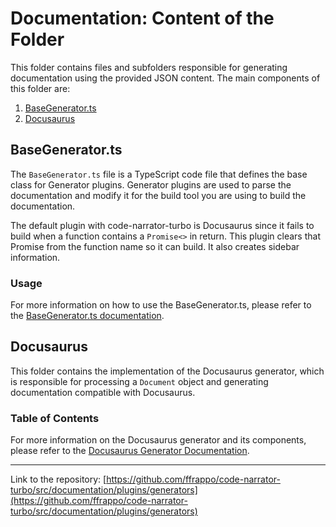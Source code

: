 # Documentation: Content of the Folder

This folder contains files and subfolders responsible for generating documentation using the provided JSON content. The main components of this folder are:

1. [BaseGenerator.ts](#BaseGenerator.ts)
2. [Docusaurus](#Docusaurus)

## BaseGenerator.ts

The `BaseGenerator.ts` file is a TypeScript code file that defines the base class for Generator plugins. Generator plugins are used to parse the documentation and modify it for the build tool you are using to build the documentation.

The default plugin with code-narrator-turbo is Docusaurus since it fails to build when a function contains a `Promise<>` in return. This plugin clears that Promise from the function name so it can build. It also creates sidebar information.

### Usage

For more information on how to use the BaseGenerator.ts, please refer to the [BaseGenerator.ts documentation](BaseGenerator.ts).

## Docusaurus

This folder contains the implementation of the Docusaurus generator, which is responsible for processing a `Document` object and generating documentation compatible with Docusaurus.

### Table of Contents

For more information on the Docusaurus generator and its components, please refer to the [Docusaurus Generator Documentation](Docusaurus).

---

Link to the repository: [https://github.com/ffrappo/code-narrator-turbo/src/documentation/plugins/generators](https://github.com/ffrappo/code-narrator-turbo/src/documentation/plugins/generators)